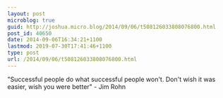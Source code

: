 ```yaml
---
layout: post
microblog: true
guid: http://joshua.micro.blog/2014/09/06/t508126033808076800.html
post_id: 40650
date: 2014-09-06T16:34:21+1100
lastmod: 2019-07-30T17:41:46+1100
type: post
url: /2014/09/06/t508126033808076800.html
---
```

"Successful people do what successful people won't. Don't wish it was easier, wish you were better" - Jim Rohn
